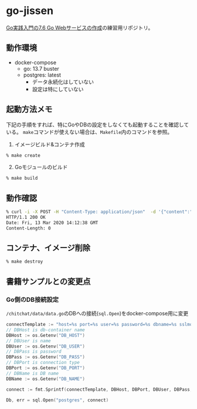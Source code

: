 # go-jissen

[Go実践入門の7.6 Go Webサービスの作成](https://github.com/mushahiroyuki/gowebprog/tree/master/ch07/14web_service)の練習用リポジトリ。

## 動作環境

* docker-compose
  * go: 13.7 buster
  * postgres: latest
    * データ永続化はしていない
    * 設定は特にしていない


## 起動方法メモ

下記の手順をすれば、特にGoやDBの設定をしなくても起動することを確認している。
`make`コマンドが使えない場合は、`Makefile`内のコマンドを参照。

1. イメージビルド&コンテナ作成
```bash
% make create
```

2. Goモジュールのビルド
```bash
% make build
```

## 動作確認
```bash
% curl -i -X POST -H "Content-Type: application/json"  -d '{"content":"My first post","author":"Sau Sheong"}' http://127.0.0.1:8080/post/
HTTP/1.1 200 OK
Date: Fri, 13 Mar 2020 14:12:38 GMT
Content-Length: 0

```

## コンテナ、イメージ削除
```bash
% make destroy
```

## 書籍サンプルとの変更点

### Go側のDB接続設定

`/chitchat/data/data.go`のDBへの接続(`sql.Open`)をdocker-compose用に変更

```go
connectTemplate := "host=%s port=%s user=%s password=%s dbname=%s sslmode=disable"
// DBHost is db-container name
DBHost := os.Getenv("DB_HOST")
// DBUser is name
DBUser := os.Getenv("DB_USER")
// DBPass is password
DBPass := os.Getenv("DB_PASS")
// DBPort is connection type
DBPort := os.Getenv("DB_PORT")
// DBName is DB name
DBName := os.Getenv("DB_NAME")

connect := fmt.Sprintf(connectTemplate, DBHost, DBPort, DBUser, DBPass, DBName)

Db, err = sql.Open("postgres", connect)
```
